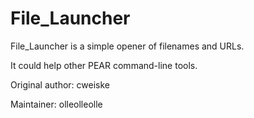 # File_Launcher #

File_Launcher is a simple opener of filenames and URLs.

It could help other PEAR command-line tools.

Original author: cweiske

Maintainer: olleolleolle